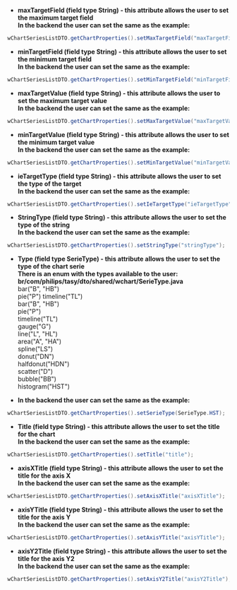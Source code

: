 - **maxTargetField (field type String) - this attribute allows the user to set the maximum target field**<br>
**In the backend the user can set the same as the example:**
```java
wChartSeriesListDTO.getChartProperties().setMaxTargetField("maxTargetField");
```
- **minTargetField (field type String) - this attribute allows the user to set the minimum target field**<br>
**In the backend the user can set the same as the example:**
```java I'm tab B
wChartSeriesListDTO.getChartProperties().setMinTargetField("minTargetField");
```
- **maxTargetValue (field type String) - this attribute allows the user to set the maximum target value**<br>
**In the backend the user can set the same as the example:**
```java I'm tab B
wChartSeriesListDTO.getChartProperties().setMaxTargetValue("maxTargetValue");
```
- **minTargetValue (field type String) - this attribute allows the user to set the minimum target value**<br>
**In the backend the user can set the same as the example:**
```java I'm tab B
wChartSeriesListDTO.getChartProperties().setMinTargetValue("minTargetValue");
```
- **ieTargetType (field type String) - this attribute allows the user to set the type of the target**<br>
**In the backend the user can set the same as the example:**
```java I'm tab B
wChartSeriesListDTO.getChartProperties().setIeTargetType("ieTargetType");
```
- **StringType (field type String) - this attribute allows the user to set the type of the string**<br>
**In the backend the user can set the same as the example:**
```java I'm tab B
wChartSeriesListDTO.getChartProperties().setStringType("stringType");
```
- **Type (field type SerieType) - this attribute allows the user to set the type of the chart serie**<br>
**There is an enum with the types available to the user: br/com/philips/tasy/dto/shared/wchart/SerieType.java**<br>
bar("B", "HB")<br>
pie("P") 
timeline("TL")<br>
bar("B", "HB")<br> 
pie("P")<br> 
timeline("TL")<br> 
gauge("G")<br>
line("L", "HL")<br> 
area("A", "HA")<br> 
spline("LS")<br> 
donut("DN")<br> 
halfdonut("HDN")<br> 
scatter("D")<br> 
bubble("BB")<br>
histogram("HST") 

- **In the backend the user can set the same as the example:**
```java I'm tab B
wChartSeriesListDTO.getChartProperties().setSerieType(SerieType.HST);
```
- **Title (field type String) - this attribute allows the user to set the title for the chart**<br>
**In the backend the user can set the same as the example:**
```java I'm tab B
wChartSeriesListDTO.getChartProperties().setTitle("title");
```
- **axisXTitle (field type String) - this attribute allows the user to set the title for the axis X**<br>
**In the backend the user can set the same as the example:**
```java I'm tab B
wChartSeriesListDTO.getChartProperties().setAxisXTitle("axisXTitle");
```
- **axisYTitle (field type String) - this attribute allows the user to set the title for the axis Y**<br>
**In the backend the user can set the same as the example:**
```java I'm tab B
wChartSeriesListDTO.getChartProperties().setAxisYTitle("axisYTitle");
```
- **axisY2Title (field type String) - this attribute allows the user to set the title for the axis Y2**<br>
**In the backend the user can set the same as the example:**
```java I'm tab B
wChartSeriesListDTO.getChartProperties().setAxisY2Title("axisY2Title");
```
